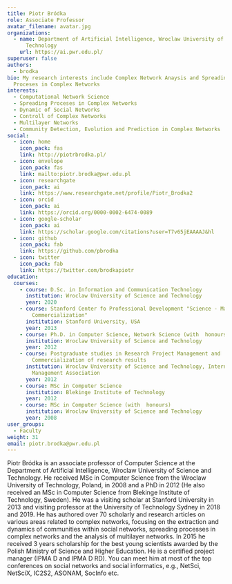 ```yaml
---
title: Piotr Bródka
role: Associate Professor
avatar_filename: avatar.jpg
organizations:
  - name: Department of Artificial Intelligence, Wroclaw University of Science and
      Technology
    url: https://ai.pwr.edu.pl/
superuser: false
authors:
  - brodka
bio: My research interests include Complex Network Anaysis and Spreading
  Proceses in Complex Networks
interests:
  - Computational Network Science
  - Spreading Proceses in Complex Networks
  - Dynamic of Social Networks
  - Controll of Complex Networks
  - Multilayer Networks
  - Community Detection, Evolution and Prediction in Complex Networks
social:
  - icon: home
    icon_pack: fas
    link: http://piotrbrodka.pl/
  - icon: envelope
    icon_pack: fas
    link: mailto:piotr.brodka@pwr.edu.pl
  - icon: researchgate
    icon_pack: ai
    link: https://www.researchgate.net/profile/Piotr_Brodka2
  - icon: orcid
    icon_pack: ai
    link: https://orcid.org/0000-0002-6474-0089
  - icon: google-scholar
    icon_pack: ai
    link: https://scholar.google.com/citations?user=T7v65jEAAAAJ&hl
  - icon: github
    icon_pack: fab
    link: https://github.com/pbrodka
  - icon: twitter
    icon_pack: fab
    link: https://twitter.com/brodkapiotr
education:
  courses:
    - course: D.Sc. in Information and Communication Technology
      institution: Wroclaw University of Science and Technology
      year: 2020
    - course: Stanford Center fo Professional Development "Science - Management -
        Commercialization"
      institution: Stanford University, USA
      year: 2013
    - course: Ph.D. in Computer Science, Network Science (with  honours)
      institution: Wroclaw University of Science and Technology
      year: 2012
    - course: Postgraduate studies in Research Project Management and
        Commercialization of research results
      institution: Wroclaw University of Science and Technology, International Project
        Management Association
      year: 2012
    - course: MSc in Computer Science
      institution: Blekinge Institute of Technology
      year: 2012
    - course: MSc in Computer Science (with  honours)
      institution: Wroclaw University of Science and Technology
      year: 2008
user_groups:
  - Faculty
weight: 31
email: piotr.brodka@pwr.edu.pl
---
```

<!--StartFragment-->

Piotr Bródka is an associate professor of Computer Science at the Department of Artificial Intelligence, Wroclaw University of Science and Technology. He received MSc in Computer Science from the Wroclaw University of Technology, Poland, in 2008 and a PhD in 2012 (He also received an MSc in Computer Science from Blekinge Institute of Technology, Sweden). He was a visiting scholar at Stanford University in 2013 and visiting professor at the University of Technology Sydney in 2018 and 2019. He has authored over 70 scholarly and research articles on various areas related to complex networks, focusing on the extraction and dynamics of communities within social networks, spreading processes in complex networks and the analysis of multilayer networks. In 2015 he received 3 years scholarship for the best young scientists awarded by the Polish Ministry of Science and Higher Education. He is a certified project manager (IPMA D and IPMA D RD). You can meet him at most of the top conferences on social networks and social informatics, e.g., NetSci, NetSciX, IC2S2, ASONAM, SocInfo etc.

<!--EndFragment-->